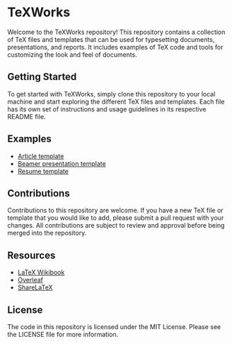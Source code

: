 # TeXWorks

Welcome to the TeXWorks repository! This repository contains a collection of TeX files and templates that can be used for typesetting documents, presentations, and reports. It includes examples of TeX code and tools for customizing the look and feel of documents.

## Getting Started

To get started with TeXWorks, simply clone this repository to your local machine and start exploring the different TeX files and templates. Each file has its own set of instructions and usage guidelines in its respective README file.

## Examples

- [Article template](./templates/article_template.tex)
- [Beamer presentation template](./templates/beamer_template.tex)
- [Resume template](./templates/resume_template.tex)

## Contributions

Contributions to this repository are welcome. If you have a new TeX file or template that you would like to add, please submit a pull request with your changes. All contributions are subject to review and approval before being merged into the repository.

## Resources

- [LaTeX Wikibook](https://en.wikibooks.org/wiki/LaTeX)
- [Overleaf](https://www.overleaf.com/learn)
- [ShareLaTeX](https://www.sharelatex.com/learn)

## License

The code in this repository is licensed under the MIT License. Please see the LICENSE file for more information.
